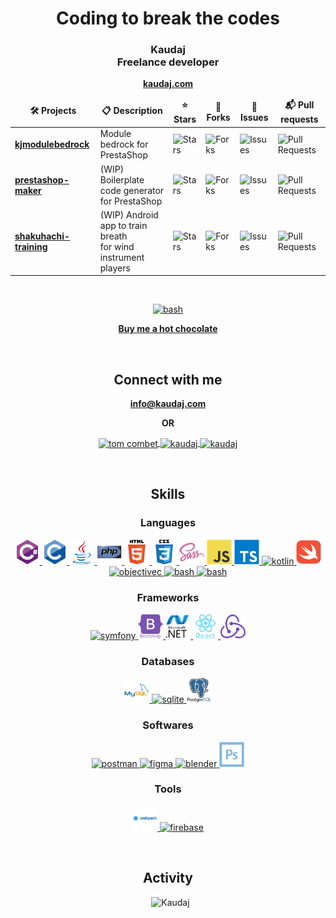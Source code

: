<h1 align="center">Coding to break the codes</h1>
<h3 align="center">Kaudaj<br>Freelance developer</h3>
<p align="center"><a href="https://kaudaj.com"><strong>kaudaj.com</strong></a></p>

<table align="center">
  <thead align="center">
    <tr border: none;>
      <td><b>🛠️ Projects</b></td>
      <td><b>📋 Description</b></td>
      <td><b>⭐ Stars</b></td>
      <td><b>🔀 Forks</b></td>
      <td><b>🚨 Issues</b></td>
      <td><b>📬 Pull requests</b></td>
    </tr>
  </thead>
  <tbody>
    <tr>
      <td><a href="https://github.com/Kaudaj/kjmodulebedrock"><b>kjmodulebedrock</b></a></td>
      <td>Module bedrock for PrestaShop</td>
      <td><img alt="Stars" src="https://img.shields.io/github/stars/Kaudaj/kjmodulebedrock?style=flat-square&labelColor=343b41&color=fda50f"/></td>
      <td><img alt="Forks" src="https://img.shields.io/github/forks/Kaudaj/kjmodulebedrock?style=flat-square&labelColor=343b41&color=f05e23"/></td>
      <td><img alt="Issues" src="https://img.shields.io/github/issues/Kaudaj/kjmodulebedrock?style=flat-square&labelColor=343b41"/></td>
      <td><img alt="Pull Requests" src="https://img.shields.io/github/issues-pr/Kaudaj/kjmodulebedrock?style=flat-square&labelColor=343b41"/></td>
    </tr>
	  <tr>
      <td><a href="https://github.com/Kaudaj/prestashop-maker"><b>prestashop-maker</b></a></td>
      <td>(WIP) Boilerplate code generator <br>for PrestaShop</td>
      <td><img alt="Stars" src="https://img.shields.io/github/stars/Kaudaj/prestashop-maker?style=flat-square&labelColor=343b41&color=fda50f"/></td>
      <td><img alt="Forks" src="https://img.shields.io/github/forks/Kaudaj/prestashop-maker?style=flat-square&labelColor=343b41&color=f05e23"/></td>
      <td><img alt="Issues" src="https://img.shields.io/github/issues/Kaudaj/prestashop-maker?style=flat-square&labelColor=343b41"/></td>
      <td><img alt="Pull Requests" src="https://img.shields.io/github/issues-pr/Kaudaj/prestashop-maker?style=flat-square&labelColor=343b41"/></td>
    </tr>
    <tr>
      <td><a href="https://github.com/Kaudaj/shakuhachi-training"><b>shakuhachi-training</b></a></td>
      <td>(WIP) Android app to train breath<br> for wind instrument players</td>
      <td><img alt="Stars" src="https://img.shields.io/github/stars/Kaudaj/shakuhachi-training?style=flat-square&labelColor=343b41&color=fda50f"/></td>
      <td><img alt="Forks" src="https://img.shields.io/github/forks/Kaudaj/shakuhachi-training?style=flat-square&labelColor=343b41&color=f05e23"/></td>
      <td><img alt="Issues" src="https://img.shields.io/github/issues/Kaudaj/shakuhachi-training?style=flat-square&labelColor=343b41"/></td>
      <td><img alt="Pull Requests" src="https://img.shields.io/github/issues-pr/Kaudaj/shakuhachi-training?style=flat-square&labelColor=343b41"/></td>
    </tr>
  </tbody>
</table>

<br>

<p align="center">
	<a href="https://www.buymeacoffee.com/kaudaj" target="_blank" rel="noreferrer">
		<img src="https://www.vectorlogo.zone/logos/buymeacoffee/buymeacoffee-icon.svg" alt="bash" width="80" height="80"/>
		<p align="center">
			<strong>Buy me a hot chocolate</strong>
		</p>
	</a>
</p>

<br>

<h2 align="center">Connect with me</h2>

<p align="center"><a href="mailto:info@kaudaj.com"><strong>info@kaudaj.com</strong></a><p>
<p align="center"><b>OR</b><p>
<p align="center">
  <a href="https://linkedin.com/in/tom combet" target="blank">
    <img align="center" src="https://raw.githubusercontent.com/rahuldkjain/github-profile-readme-generator/master/src/images/icons/Social/linked-in-alt.svg" alt="tom combet" height="30" width="40" />
  </a>
  <a href="https://fb.com/kaudaj" target="blank">
    <img align="center" src="https://raw.githubusercontent.com/rahuldkjain/github-profile-readme-generator/master/src/images/icons/Social/facebook.svg" alt="kaudaj" height="30" width="40" />
  </a>
  <a href="https://stackoverflow.com/users/kaudaj" target="blank">
    <img align="center" src="https://raw.githubusercontent.com/rahuldkjain/github-profile-readme-generator/master/src/images/icons/Social/stack-overflow.svg" alt="kaudaj" height="30" width="40" />
  </a>
</p>

<br>

<h2 align="center">Skills</h2>

<h3 align="center">Languages</h3>
<p align="center"> 
  <a href="https://www.w3schools.com/cs/" target="_blank" rel="noreferrer"> 
    <img src="https://raw.githubusercontent.com/devicons/devicon/master/icons/csharp/csharp-original.svg" alt="csharp" width="40" height="40"/> 
  </a> 
  <a href="https://www.cprogramming.com/" target="_blank" rel="noreferrer"> 
    <img src="https://raw.githubusercontent.com/devicons/devicon/master/icons/c/c-original.svg" alt="c" width="40" height="40"/> 
  </a>
	<a href="https://www.java.com" target="_blank" rel="noreferrer"> 
    <img src="https://raw.githubusercontent.com/devicons/devicon/master/icons/java/java-original.svg" alt="java" width="40" height="40"/> 
  </a>
	<a href="https://www.php.net" target="_blank" rel="noreferrer"> 
    <img src="https://raw.githubusercontent.com/devicons/devicon/master/icons/php/php-original.svg" alt="php" width="40" height="40"/> 
  </a> 
	<a href="https://www.w3.org/html/" target="_blank" rel="noreferrer"> 
    <img src="https://raw.githubusercontent.com/devicons/devicon/master/icons/html5/html5-original-wordmark.svg" alt="html5" width="40" height="40"/> 
  </a>
  <a href="https://www.w3schools.com/css/" target="_blank" rel="noreferrer"> 
    <img src="https://raw.githubusercontent.com/devicons/devicon/master/icons/css3/css3-original-wordmark.svg" alt="css3" width="40" height="40"/> 
  </a>
	<a href="https://sass-lang.com" target="_blank" rel="noreferrer"> 
    <img src="https://raw.githubusercontent.com/devicons/devicon/master/icons/sass/sass-original.svg" alt="sass" width="40" height="40"/> 
  </a>
  <a href="https://developer.mozilla.org/en-US/docs/Web/JavaScript" target="_blank" rel="noreferrer"> 
    <img src="https://raw.githubusercontent.com/devicons/devicon/master/icons/javascript/javascript-original.svg" alt="javascript" width="40" height="40"/> 
  </a> 
	<a href="https://www.typescriptlang.org/" target="_blank" rel="noreferrer"> 
    <img src="https://raw.githubusercontent.com/devicons/devicon/master/icons/typescript/typescript-original.svg" alt="typescript" width="40" height="40"/> 
  </a>
  <a href="https://kotlinlang.org" target="_blank" rel="noreferrer"> 
    <img src="https://www.vectorlogo.zone/logos/kotlinlang/kotlinlang-icon.svg" alt="kotlin" width="40" height="40"/> 
  </a>
	<a href="https://developer.apple.com/swift/" target="_blank" rel="noreferrer"> 
    <img src="https://raw.githubusercontent.com/devicons/devicon/master/icons/swift/swift-original.svg" alt="swift" width="40" height="40"/> 
  </a> 
  <a href="https://developer.apple.com/library/archive/documentation/Cocoa/Conceptual/ProgrammingWithObjectiveC/Introduction/Introduction.html" target="_blank" rel="noreferrer"> 
    <img src="https://www.vectorlogo.zone/logos/apple_objectivec/apple_objectivec-icon.svg" alt="objectivec" width="40" height="40"/> 
  </a>
  <a href="https://www.gnu.org/software/bash/" target="_blank" rel="noreferrer"> 
    <img src="https://www.vectorlogo.zone/logos/gnu_bash/gnu_bash-icon.svg" alt="bash" width="40" height="40"/> 
  </a>
  <a href="https://www.gnu.org/software/bash/" target="_blank" rel="noreferrer"> 
    <img src="https://www.vectorlogo.zone/logos/gnu_bash/gnu_bash-icon.svg" alt="bash" width="40" height="40"/> 
  </a>
</p>

<h3 align="center">Frameworks</h3>
<p align="center">
  <a href="https://symfony.com" target="_blank" rel="noreferrer"> 
    <img src="https://symfony.com/logos/symfony_black_03.svg" alt="symfony" width="40" height="40"/> 
  </a>
	<a href="https://getbootstrap.com" target="_blank" rel="noreferrer"> 
    <img src="https://raw.githubusercontent.com/devicons/devicon/master/icons/bootstrap/bootstrap-plain-wordmark.svg" alt="bootstrap" width="40" height="40"/> 
  </a>
  <a href="https://dotnet.microsoft.com/" target="_blank" rel="noreferrer"> 
    <img src="https://raw.githubusercontent.com/devicons/devicon/master/icons/dot-net/dot-net-original-wordmark.svg" alt="dotnet" width="40" height="40"/> 
  </a>
  <a href="https://reactjs.org/" target="_blank" rel="noreferrer"> 
    <img src="https://raw.githubusercontent.com/devicons/devicon/master/icons/react/react-original-wordmark.svg" alt="react" width="40" height="40"/> 
  </a>
  <a href="https://redux.js.org" target="_blank" rel="noreferrer"> 
    <img src="https://raw.githubusercontent.com/devicons/devicon/master/icons/redux/redux-original.svg" alt="redux" width="40" height="40"/> 
  </a>
</p>

<h3 align="center">Databases</h3>
<p align="center">
  <a href="https://www.mysql.com/" target="_blank" rel="noreferrer"> 
    <img src="https://raw.githubusercontent.com/devicons/devicon/master/icons/mysql/mysql-original-wordmark.svg" alt="mysql" width="40" height="40"/> 
  </a>
  <a href="https://www.sqlite.org/" target="_blank" rel="noreferrer"> 
    <img src="https://www.vectorlogo.zone/logos/sqlite/sqlite-icon.svg" alt="sqlite" width="40" height="40"/> 
  </a>
  <a href="https://www.postgresql.org" target="_blank" rel="noreferrer"> 
    <img src="https://raw.githubusercontent.com/devicons/devicon/master/icons/postgresql/postgresql-original-wordmark.svg" alt="postgresql" width="40" height="40"/>     </a>  
</p>

<h3 align="center">Softwares</h3>
<p align="center">
	<a href="https://postman.com" target="_blank" rel="noreferrer"> 
    <img src="https://www.vectorlogo.zone/logos/getpostman/getpostman-icon.svg" alt="postman" width="40" height="40"/> 
  </a>
	<a href="https://www.figma.com/" target="_blank" rel="noreferrer"> 
    <img src="https://www.vectorlogo.zone/logos/figma/figma-icon.svg" alt="figma" width="40" height="40"/> 
  </a>
  <a href="https://www.blender.org/" target="_blank" rel="noreferrer"> 
    <img src="https://download.blender.org/branding/community/blender_community_badge_white.svg" alt="blender" width="40" height="40"/> 
  </a> 
  <a href="https://www.photoshop.com/en" target="_blank" rel="noreferrer"> 
    <img src="https://raw.githubusercontent.com/devicons/devicon/master/icons/photoshop/photoshop-line.svg" alt="photoshop" width="40" height="40"/> 
  </a>
</p>

<h3 align="center">Tools</h3>
<p align="center">
  <a href="https://webpack.js.org" target="_blank" rel="noreferrer"> 
    <img src="https://raw.githubusercontent.com/devicons/devicon/d00d0969292a6569d45b06d3f350f463a0107b0d/icons/webpack/webpack-original-wordmark.svg" alt="webpack" width="40" height="40"/> 
  </a>
  <a href="https://firebase.google.com/" target="_blank" rel="noreferrer"> 
    <img src="https://www.vectorlogo.zone/logos/firebase/firebase-icon.svg" alt="firebase" width="40" height="40"/> 
  </a> 
</p>

<br>

<h2 align="center">Activity</h2>

<p align="center">&nbsp;
  <img src="https://github-readme-stats.vercel.app/api?username=kaudaj&show_icons=true&theme=onedark&locale=en&title_color=f05e23&text_color=ccc&icon_color=fda50f&border_color=f05e23&custom_title=Kaudaj" alt="Kaudaj" />
  <!--<img src="https://github-readme-stats.vercel.app/api/top-langs?username=kaudaj&show_icons=true&theme=onedark&locale=en&layout=compact" alt="kaudaj" />-->
</p>
